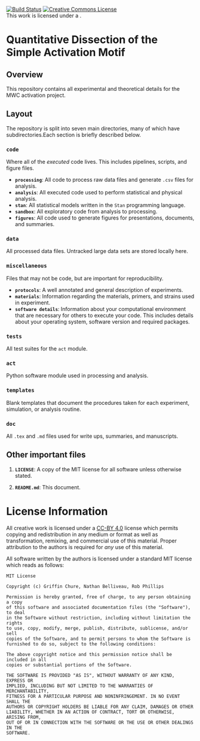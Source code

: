 [![Build Status](https://travis-ci.org/RPGroup-PBoC/mwc_activation.svg?branch=master)](https://travis-ci.org/RPGroup-PBoC/mwc_activation)
<a rel="license" href="http://creativecommons.org/licenses/by/4.0/"><img alt="Creative Commons License" style="border-width:0" src="https://i.creativecommons.org/l/by/4.0/88x31.png" /></a><br />This work is licensed under a <a rel="license" href="http://creativecommons.org/licenses/by/4.0/"></a>.

# Quantitative Dissection of the Simple Activation Motif

## Overview
This repository contains all experimental and theoretical details for the MWC
activation project.


## Layout
The repository is split into seven main directories, many of which have
subdirectories.Each section is briefly described below.

### **`code`** 
Where all of the *executed* code lives. This includes pipelines, scripts, and figure files. 
 * **`processing`**: All code to process raw data files and generate `.csv`
   files for analysis.
 * **`analysis`**: All executed code used to perform statistical and physical
   analysis. 
 * **`stan`**: All statistical models written in the `Stan` programming language.
 * **`sandbox`**: All exploratory code from analysis to processing.
 * **`figures`**: All code used to generate figures for presentations,
   documents, and summaries.

### **`data`** 
All processed data files. Untracked large data sets are stored locally here. 

### **`miscellaneous`** 
Files that may not be code, but are important for reproducibility.
* **`protocols`**: A well annotated and general description of experiments.
* **`materials`**: Information regarding the materials, primers, and strains
  used in experiment.
* **`software details`**: Information about your computational environment that are necessary for others to execute your code. This includes details about your operating system, software version and required packages.

### **`tests`** 
All test suites for the `act` module.

### **`act`** 
Python software module used in processing and analysis.

### **`templates`** 
Blank templates that document the procedures taken for each experiment, simulation, or analysis routine. 

### **`doc`**
All `.tex` and `.md` files used for write ups, summaries, and manuscripts. 

## Other important files
1. **`LICENSE`**: A copy of the MIT license for all software unless otherwise stated. 

2. **`README.md`**: This document. 


# License Information
All creative work is licensed under a [CC-BY
4.0](http://creativecommons.org/licenses/by/4.0/) license which permits copying
and redistribution in any medium or format as well as transformation, remixing,
and commercial use of this material. Proper attribution to the authors is required for *any* use
of this material. 

All software written by the authors is licensed under a standard MIT license
which reads as follows: 

```
MIT License

Copyright (c) Griffin Chure, Nathan Belliveau, Rob Phillips 

Permission is hereby granted, free of charge, to any person obtaining a copy
of this software and associated documentation files (the "Software"), to deal
in the Software without restriction, including without limitation the rights
to use, copy, modify, merge, publish, distribute, sublicense, and/or sell
copies of the Software, and to permit persons to whom the Software is
furnished to do so, subject to the following conditions:

The above copyright notice and this permission notice shall be included in all
copies or substantial portions of the Software.

THE SOFTWARE IS PROVIDED "AS IS", WITHOUT WARRANTY OF ANY KIND, EXPRESS OR
IMPLIED, INCLUDING BUT NOT LIMITED TO THE WARRANTIES OF MERCHANTABILITY,
FITNESS FOR A PARTICULAR PURPOSE AND NONINFRINGEMENT. IN NO EVENT SHALL THE
AUTHORS OR COPYRIGHT HOLDERS BE LIABLE FOR ANY CLAIM, DAMAGES OR OTHER
LIABILITY, WHETHER IN AN ACTION OF CONTRACT, TORT OR OTHERWISE, ARISING FROM,
OUT OF OR IN CONNECTION WITH THE SOFTWARE OR THE USE OR OTHER DEALINGS IN THE
SOFTWARE.
```